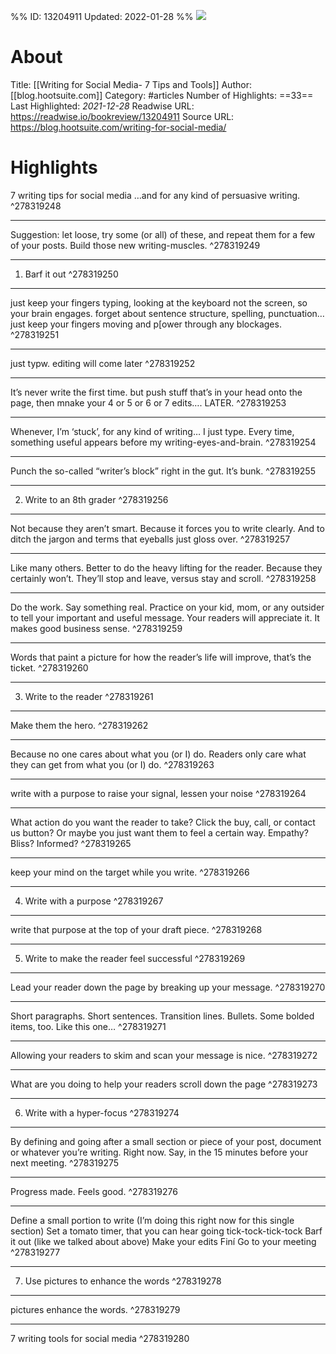 %%
ID: 13204911
Updated: 2022-01-28
%%
![](https://readwise-assets.s3.amazonaws.com/static/images/article4.6bc1851654a0.png)

# About
Title: [[Writing for Social Media- 7 Tips and Tools]]
Author: [[blog.hootsuite.com]]
Category: #articles
Number of Highlights: ==33==
Last Highlighted: *2021-12-28*
Readwise URL: https://readwise.io/bookreview/13204911
Source URL: https://blog.hootsuite.com/writing-for-social-media/


# Highlights 
7 writing tips for social media
…and for any kind of persuasive writing.  ^278319248

---

Suggestion: let loose, try some (or all) of these, and repeat them for a few of your posts. Build those new writing-muscles.  ^278319249

---

1. Barf it out  ^278319250

---

just keep your fingers typing, looking at the keyboard not the screen, so your brain engages. forget about sentence structure, spelling, punctuation… just keep your fingers moving and p[ower through any blockages.  ^278319251

---

just typw. editing will come later  ^278319252

---

It’s never write the first time. but push stuff that’s in your head onto the page, then mnake your 4 or 5 or 6 or 7 edits…. LATER.  ^278319253

---

Whenever, I’m ‘stuck’, for any kind of writing… I just type. Every time, something useful appears before my writing-eyes-and-brain.  ^278319254

---

Punch the so-called “writer’s block” right in the gut. It’s bunk.  ^278319255

---

2. Write to an 8th grader  ^278319256

---

Not because they aren’t smart. Because it forces you to write clearly. And to ditch the jargon and terms that eyeballs just gloss over.  ^278319257

---

Like many others. Better to do the heavy lifting for the reader. Because they certainly won’t. They’ll stop and leave, versus stay and scroll.  ^278319258

---

Do the work. Say something real. Practice on your kid, mom, or any outsider to tell your important and useful message.
Your readers will appreciate it. It makes good business sense.  ^278319259

---

Words that paint a picture for how the reader’s life will improve, that’s the ticket.  ^278319260

---

3. Write to the reader  ^278319261

---

Make them the hero.  ^278319262

---

Because no one cares about what you (or I) do. Readers only care what they can get from what you (or I) do.  ^278319263

---

write with a purpose to raise your signal, lessen your noise  ^278319264

---

What action do you want the reader to take?
Click the buy, call, or contact us button?
Or maybe you just want them to feel a certain way. Empathy? Bliss? Informed?  ^278319265

---

keep your mind on the target while you write.  ^278319266

---

4. Write with a purpose  ^278319267

---

write that purpose at the top of your draft piece.  ^278319268

---

5. Write to make the reader feel successful  ^278319269

---

Lead your reader down the page by breaking up your message.  ^278319270

---

Short paragraphs. Short sentences. Transition lines. Bullets. Some bolded items, too. Like this one…  ^278319271

---

Allowing your readers to skim and scan your message is nice.  ^278319272

---

What are you doing to help your readers scroll down the page  ^278319273

---

6. Write with a hyper-focus  ^278319274

---

By defining and going after a small section or piece of your post, document or whatever you’re writing. Right now. Say, in the 15 minutes before your next meeting.  ^278319275

---

Progress made. Feels good.  ^278319276

---

Define a small portion to write (I’m doing this right now for this single section)
Set a tomato timer, that you can hear going tick-tock-tick-tock
Barf it out (like we talked about above)
Make your edits
Finí
Go to your meeting  ^278319277

---

7. Use pictures to enhance the words  ^278319278

---

pictures enhance the words.  ^278319279

---

7 writing tools for social media  ^278319280

